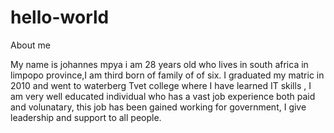 # hello-world

About me

My name is johannes mpya i am 28 years old who lives in south africa
in limpopo province,I am third born of family of of six.
I graduated my matric in 2010 and went to waterberg Tvet college 
where I have learned IT skills , I am very well educated individual who has a vast job experience 
both paid and volunatary, this job has been gained working for government, 
I give leadership and support to all people.
